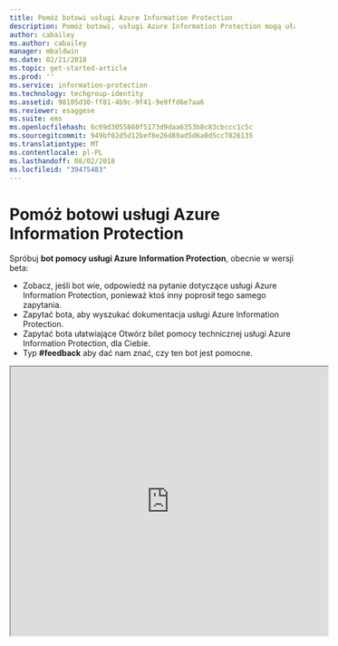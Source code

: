 ```yaml
---
title: Pomóż botowi usługi Azure Information Protection
description: Pomóż botowi, usługi Azure Information Protection mogą ułatwić uzyskanie odpowiedzi na pytania, Wyszukaj dokumenty lub Otwórz bilet pomocy technicznej, jeśli potrzebujesz pomocy technicznej.
author: cabailey
ms.author: cabailey
manager: mbaldwin
ms.date: 02/21/2018
ms.topic: get-started-article
ms.prod: ''
ms.service: information-protection
ms.technology: techgroup-identity
ms.assetid: 98105d30-ff81-4b9c-9f41-9e9ffd6e7aa6
ms.reviewer: esaggese
ms.suite: ems
ms.openlocfilehash: 6c69d3055860f5173d9daa6353b8c83cbccc1c5c
ms.sourcegitcommit: 949bf02d5d12bef8e26d89ad5d6a0d5cc7826135
ms.translationtype: MT
ms.contentlocale: pl-PL
ms.lasthandoff: 08/02/2018
ms.locfileid: "39475483"
---
```

# <a name="help-bot-for-azure-information-protection"></a>Pomóż botowi usługi Azure Information Protection

Spróbuj **bot pomocy usługi Azure Information Protection**, obecnie w wersji beta:

- Zobacz, jeśli bot wie, odpowiedź na pytanie dotyczące usługi Azure Information Protection, ponieważ ktoś inny poprosił tego samego zapytania.
- Zapytać bota, aby wyszukać dokumentacja usługi Azure Information Protection.
- Zapytać bota ułatwiające Otwórz bilet pomocy technicznej usługi Azure Information Protection, dla Ciebie.
- Typ **#feedback** aby dać nam znać, czy ten bot jest pomocne.


<iframe width="560" height="475" src="https://webchat.botframework.com/embed/AIPformalBOT?s=SwZOTnCyj6w.cwA.zYE.Wdf87z08R7NHjtaev84v0nLC0urEfQJ2_5bUgvtIR9Q"></iframe>


